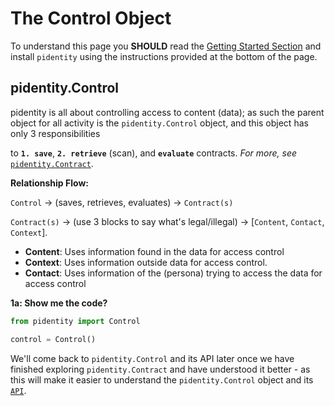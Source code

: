 # The Control Object

To understand this page you **SHOULD** read the [Getting Started Section](index.md) and install `pidentity` using the instructions provided at the bottom of the page.

## pidentity.Control

pidentity is all about controlling access to content (data); as such the parent object for all activity is the `pidentity.Control` object, and this
object has only 3 responsibilities

to **`1. save`**, **`2. retrieve`** (scan), and **`evaluate`** contracts. *For more, see* [`pidentity.Contract`](contracts.md).

**Relationship Flow:**

`Control` -> (saves, retrieves, evaluates) -> `Contract(s)`

`Contract(s)` -> (use 3 blocks to say what's legal/illegal) -> [`Content`, `Contact`, `Context`].

- **Content**: Uses information found in the data for access control
- **Context**: Uses information outside data for access control.
- **Contact**: Uses information of the (persona) trying to access the data for access control

**1a: Show me the code?**

```py
from pidentity import Control

control = Control()
```
We'll come back to `pidentity.Control` and its API later once we have finished exploring `pidentity.Contract` and have understood it better - as this will make it easier to understand the `pidentity.Control` object and its [`API`](api/contracts.md).
